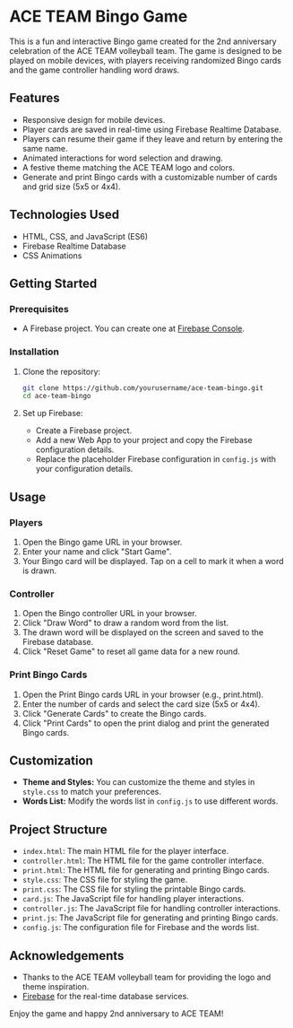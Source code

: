# ACE TEAM Bingo Game

This is a fun and interactive Bingo game created for the 2nd anniversary celebration of the ACE TEAM volleyball team. The game is designed to be played on mobile devices, with players receiving randomized Bingo cards and the game controller handling word draws.

## Features

- Responsive design for mobile devices.
- Player cards are saved in real-time using Firebase Realtime Database.
- Players can resume their game if they leave and return by entering the same name.
- Animated interactions for word selection and drawing.
- A festive theme matching the ACE TEAM logo and colors.
- Generate and print Bingo cards with a customizable number of cards and grid size (5x5 or 4x4).

## Technologies Used

- HTML, CSS, and JavaScript (ES6)
- Firebase Realtime Database
- CSS Animations

## Getting Started

### Prerequisites

- A Firebase project. You can create one at [Firebase Console](https://console.firebase.google.com/).

### Installation

1. Clone the repository:

   ```bash
   git clone https://github.com/yourusername/ace-team-bingo.git
   cd ace-team-bingo
   ```

2. Set up Firebase:
   - Create a Firebase project.
   - Add a new Web App to your project and copy the Firebase configuration details.
   - Replace the placeholder Firebase configuration in `config.js` with your configuration details.

## Usage

### Players

1. Open the Bingo game URL in your browser.
2. Enter your name and click "Start Game".
3. Your Bingo card will be displayed. Tap on a cell to mark it when a word is drawn.

### Controller

1. Open the Bingo controller URL in your browser.
2. Click "Draw Word" to draw a random word from the list.
3. The drawn word will be displayed on the screen and saved to the Firebase database.
4. Click "Reset Game" to reset all game data for a new round.

### Print Bingo Cards

1. Open the Print Bingo cards URL in your browser (e.g., print.html).
2. Enter the number of cards and select the card size (5x5 or 4x4).
3. Click "Generate Cards" to create the Bingo cards.
4. Click "Print Cards" to open the print dialog and print the generated Bingo cards.

## Customization

- **Theme and Styles:** You can customize the theme and styles in `style.css` to match your preferences.
- **Words List:** Modify the words list in `config.js` to use different words.

## Project Structure

- `index.html`: The main HTML file for the player interface.
- `controller.html`: The HTML file for the game controller interface.
- `print.html`: The HTML file for generating and printing Bingo cards.
- `style.css`: The CSS file for styling the game.
- `print.css`: The CSS file for styling the printable Bingo cards.
- `card.js`: The JavaScript file for handling player interactions.
- `controller.js`: The JavaScript file for handling controller interactions.
- `print.js`: The JavaScript file for generating and printing Bingo cards.
- `config.js`: The configuration file for Firebase and the words list.

## Acknowledgements

- Thanks to the ACE TEAM volleyball team for providing the logo and theme inspiration.
- [Firebase](https://firebase.google.com/) for the real-time database services.

Enjoy the game and happy 2nd anniversary to ACE TEAM!

